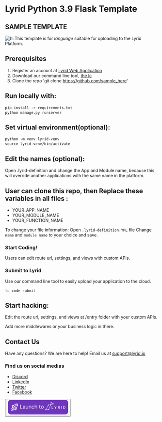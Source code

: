 ﻿# Lyrid Python 3.9 Flask Template

## SAMPLE TEMPLATE
![hi](/static/assets/img/lyrid_logo_large.png)
This template is for _language_ suitable for uploading to the Lyrid Platform.

## Prerequisites 
1. Register an account at [Lyrid Web Application](https://app.beta.lyrid.io/) 
2. Download our command line tool, [the lc](https://docs.lyrid.io/initialization)
3. Clone the repo 'git clone https://github.com/sample_here'

## Run locally with:
```
pip install -r requirements.txt
python manage.py runserver
```

## Set virtual environment(optional):
```
python -m venv lyrid-venv
source lyrid-venv/bin/activate
```

## Edit the names (optional):
Open .lyrid-definition and change the App and Module name, because this will override another applications with the same name in the platform.

## User can clone this repo, then Replace these variables in all files :
- YOUR_APP_NAME
- YOUR_MODULE_NAME
- YOUR_FUNCTION_NAME

To change your file information:
Open ```.lyrid-definition.YML``` file
Change ```name``` and ```module name``` to your choice and save.

### Start Coding!
Users can edit route url, settings, and views with custom APIs. 

### Submit to Lyrid 
Use our command line tool to easily upload your application to the cloud.
```
lc code submit
```

## Start hacking:
Edit the route url, settings, and views at /entry folder with your custom APIs. 

Add more middlewares or your business logic in there.

## Contact Us
Have any questions? We are here to help!
Email us at support@lyrid.io  

### Find us on social medias
- [Discord](https://discord.com/invite/xtCCtc9WAX)
- [LinkedIn](https://www.linkedin.com/company/lyrid/?viewAsMember=true)
- [Twitter](https://twitter.com/LyridInc)
- [Facebook](https://www.facebook.com/lyridinc)

<a href="https://app.lyrid.io/login?one-click-deploy=true&origin=github&repository-url=https://github.com/LyridInc/Flask-Python3.9-Template.git&env=empty&project-type=Flask&repo-name=Flask-Python3.9-Template">
  <button>
    <img src="/entry/dist/assets/svg/ocd_deploy_to_lyrid.svg" style="height: 50px; width:200px;"/>
  </button>
</a>

